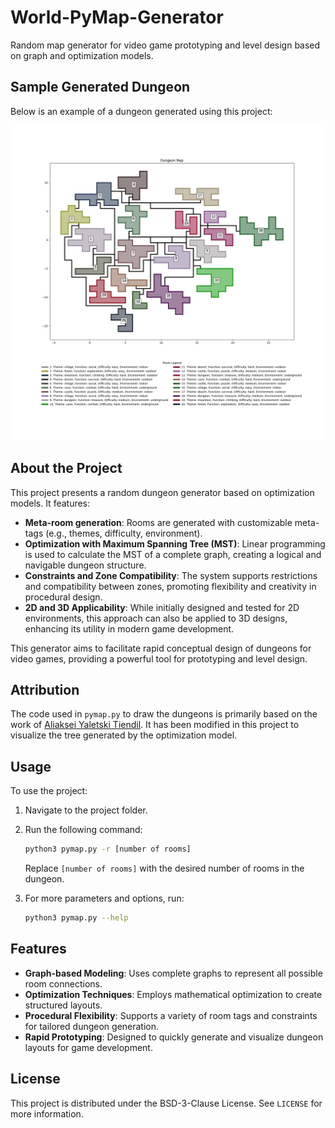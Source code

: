 # World-PyMap-Generator

Random map generator for video game prototyping and level design based on graph and optimization models.

## Sample Generated Dungeon

Below is an example of a dungeon generated using this project:

![Sample Dungeon](pymap20.png)

## About the Project

This project presents a random dungeon generator based on optimization models. It features:

- **Meta-room generation**: Rooms are generated with customizable meta-tags (e.g., themes, difficulty, environment).
- **Optimization with Maximum Spanning Tree (MST)**: Linear programming is used to calculate the MST of a complete graph, creating a logical and navigable dungeon structure.
- **Constraints and Zone Compatibility**: The system supports restrictions and compatibility between zones, promoting flexibility and creativity in procedural design.
- **2D and 3D Applicability**: While initially designed and tested for 2D environments, this approach can also be applied to 3D designs, enhancing its utility in modern game development.

This generator aims to facilitate rapid conceptual design of dungeons for video games, providing a powerful tool for prototyping and level design.

## Attribution

The code used in `pymap.py` to draw the dungeons is primarily based on the work of [Aliaksei Yaletski Tiendil](https://github.com/Tiendil/tutorial-dungeon-generation). It has been modified in this project to visualize the tree generated by the optimization model.

## Usage

To use the project:

1. Navigate to the project folder.
2. Run the following command:

   ```bash
   python3 pymap.py -r [number of rooms]
   ```

   Replace `[number of rooms]` with the desired number of rooms in the dungeon.

3. For more parameters and options, run:

   ```bash
   python3 pymap.py --help
   ```

## Features

- **Graph-based Modeling**: Uses complete graphs to represent all possible room connections.
- **Optimization Techniques**: Employs mathematical optimization to create structured layouts.
- **Procedural Flexibility**: Supports a variety of room tags and constraints for tailored dungeon generation.
- **Rapid Prototyping**: Designed to quickly generate and visualize dungeon layouts for game development.

## License
This project is distributed under the BSD-3-Clause License. See `LICENSE` for more information.

